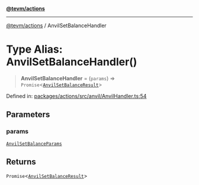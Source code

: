 [**@tevm/actions**](../README.md)

***

[@tevm/actions](../globals.md) / AnvilSetBalanceHandler

# Type Alias: AnvilSetBalanceHandler()

> **AnvilSetBalanceHandler** = (`params`) => `Promise`\<[`AnvilSetBalanceResult`](AnvilSetBalanceResult.md)\>

Defined in: [packages/actions/src/anvil/AnvilHandler.ts:54](https://github.com/evmts/tevm-monorepo/blob/main/packages/actions/src/anvil/AnvilHandler.ts#L54)

## Parameters

### params

[`AnvilSetBalanceParams`](AnvilSetBalanceParams.md)

## Returns

`Promise`\<[`AnvilSetBalanceResult`](AnvilSetBalanceResult.md)\>
